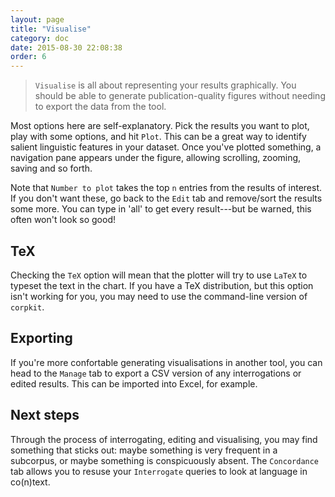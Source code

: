 ```yaml
---
layout: page
title: "Visualise"
category: doc
date: 2015-08-30 22:08:38
order: 6
---
```


> `Visualise` is all about representing your results graphically. You should be able to generate publication-quality figures without needing to export the data from the tool.

Most options here are self-explanatory. Pick the results you want to plot, play with some options, and hit `Plot`. This can be a great way to identify salient linguistic features in your dataset. Once you've plotted something, a navigation pane appears under the figure, allowing scrolling, zooming, saving and so forth.

Note that `Number to plot` takes the top `n` entries from the results of interest. If you don't want these, go back to the `Edit` tab and remove/sort the results some more. You can type in 'all' to get every result---but be warned, this often won't look so good!

## TeX 

Checking the `TeX` option will mean that the plotter will try to use `LaTeX` to typeset the text in the chart. If you have a TeX distribution, but this option isn't working for you, you may need to use the command-line version of `corpkit`.

## Exporting

If you're more confortable generating visualisations in another tool, you can head to the `Manage` tab to export a CSV version of any interrogations or edited results. This can be imported into Excel, for example.

## Next steps

Through the process of interrogating, editing and visualising, you may find something that sticks out: maybe something is very frequent in a subcorpus, or maybe something is conspicuously absent. The `Concordance` tab allows you to resuse your `Interrogate` queries to look at language in co(n)text.
